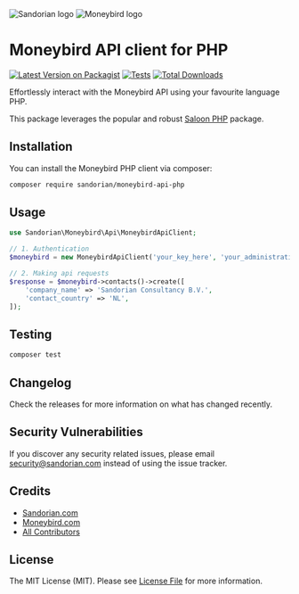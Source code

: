 <img src="/sandorian/moneybird-api-php/raw/main/art/sandorian_logo.svg" alt="Sandorian logo">
<img src="/sandorian/moneybird-api-php/raw/main/art/moneybird_logo.svg" alt="Moneybird logo">

# Moneybird API client for PHP

[![Latest Version on Packagist](https://img.shields.io/packagist/v/sandorian/moneybird-api-php.svg?style=flat-square)](https://packagist.org/packages/sandorian/moneybird-api-php)
[![Tests](https://img.shields.io/github/actions/workflow/status/sandorian/moneybird-api-php/run-tests.yml?branch=main&label=tests&style=flat-square)](https://github.com/sandorian/moneybird-api-php/actions/workflows/run-tests.yml)
[![Total Downloads](https://img.shields.io/packagist/dt/sandorian/moneybird-api-php.svg?style=flat-square)](https://packagist.org/packages/sandorian/moneybird-api-php)

Effortlessly interact with the Moneybird API using your favourite language PHP.

This package leverages the popular and robust [Saloon PHP](https://docs.saloon.dev) package.

## Installation

You can install the Moneybird PHP client via composer:

```bash
composer require sandorian/moneybird-api-php
```

## Usage

```php
use Sandorian\Moneybird\Api\MoneybirdApiClient;

// 1. Authentication
$moneybird = new MoneybirdApiClient('your_key_here', 'your_administration_id_here');

// 2. Making api requests
$response = $moneybird->contacts()->create([
    'company_name' => 'Sandorian Consultancy B.V.',
    'contact_country' => 'NL',
]);
```

## Testing

```bash
composer test
```

## Changelog

Check the releases for more information on what has changed recently.

## Security Vulnerabilities

If you discover any security related issues, please email security@sandorian.com instead of using the issue tracker.

## Credits

- [Sandorian.com](https://www.sandorian.com)
- [Moneybird.com](https://www.moneybird.com)
- [All Contributors](../../contributors)

## License

The MIT License (MIT). Please see [License File](LICENSE.md) for more information.

